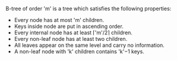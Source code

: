 B-tree of order 'm' is a tree which satisfies the following properties:

* Every node has at most 'm' children.
* Keys inside node are put in ascending order.
* Every internal node has at least ⌈'m'/2⌉ children.
* Every non-leaf node has at least two children.
* All leaves appear on the same level and carry no information.
* A non-leaf node with 'k' children contains 'k'&minus;1 keys.

